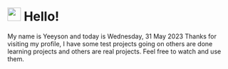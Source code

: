  <h1>
    <img src="https://emojis.slackmojis.com/emojis/images/1643510097/45343/hi.gif?1643510097" width="30"/> 
    Hello!
 </h1>
 <p>
    My name is Yeeyson and today is Wednesday, 31 May 2023
    Thanks for visiting my profile, I have some test projects going on others are done learning projects and others are real projects.
    Feel free to watch and use them.
 </p>